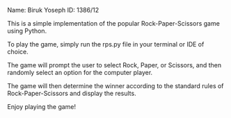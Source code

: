 Name: Biruk Yoseph
ID: 1386/12



This is a simple implementation of the popular Rock-Paper-Scissors game using Python.

To play the game, simply run the rps.py file in your terminal or IDE of choice.

The game will prompt the user to select Rock, Paper, or Scissors, and then randomly select an option for the computer player.

The game will then determine the winner according to the standard rules of Rock-Paper-Scissors and display the results.

Enjoy playing the game!